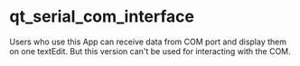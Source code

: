 qt_serial_com_interface
=======================
Users who use this App can receive data from COM port and display them on one textEdit. But this version can't be used for interacting with the COM.
